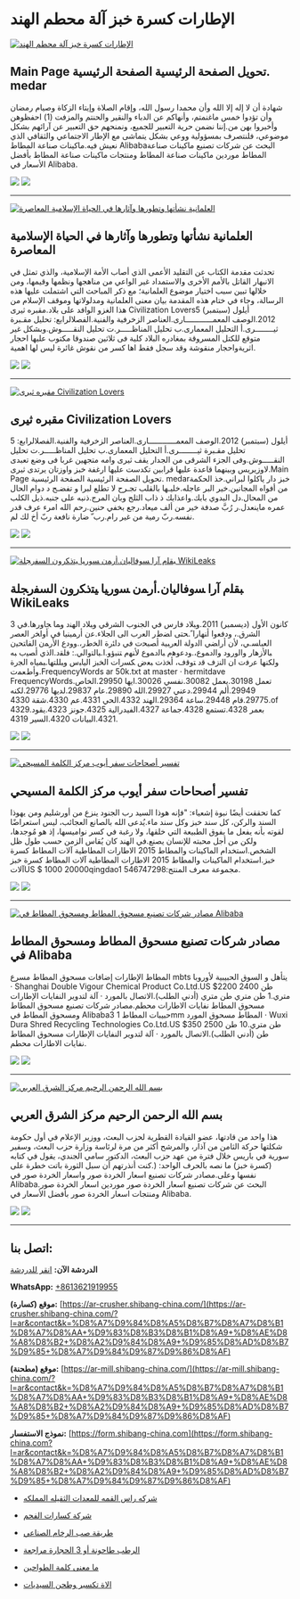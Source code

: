 # الإطارات كسرة خبز آلة محطم الهند

<a href="https://swt.shibang-china.com/?l=ar&img&k=%D8%A7%D9%84%D8%A5%D8%B7%D8%A7%D8%B1%D8%A7%D8%AA+%D9%83%D8%B3%D8%B1%D8%A9+%D8%AE%D8%A8%D8%B2+%D8%A2%D9%84%D8%A9+%D9%85%D8%AD%D8%B7%D9%85+%D8%A7%D9%84%D9%87%D9%86%D8%AF" target="_blank">![الإطارات كسرة خبز آلة محطم الهند](http://static.shibang-china.com/all-800x300/535.jpg)</a>

## Main Page تحويل الصفحة الرئيسية الصفحة الرئيسية. medar
شهادة أن لا إله إلا الله وأن محمدا رسول الله، وإقام الصلاة وإيتاء الزكاة وصيام رمضان وأن تؤدوا خمس ماغنمتم، وأنهاكم عن الدباء والنقير والحنتم والمزفت (1) احفظوهن وأخبروا بهن من.إننا نضمن حرية التعبير للجميع، ونمنحهم حق التعبير عن آرائهم بشكل موضوعي، فلنتصرف بمسؤولية ووعي بشكل يتماشى مع الإطار الاجتماعي والثقافي الذي نعيش فيه.ماكينات صناعة المطاط Alibabaالبحث عن شركات تصنيع ماكينات صناعة المطاط موردين ماكينات صناعة المطاط ومنتجات ماكينات صناعة المطاط بأفضل الأسعار في Alibaba.


<a href="https://whatsapp.shibangsoft.com/WhatsApp.php" target="_blank" title="WhatsApp">![](http://static.shibang-china.com/icon/whatsapp.png)</a> <a href="https://swt.shibang-china.com/?l=ar&icon&k=%D8%A7%D9%84%D8%A5%D8%B7%D8%A7%D8%B1%D8%A7%D8%AA+%D9%83%D8%B3%D8%B1%D8%A9+%D8%AE%D8%A8%D8%B2+%D8%A2%D9%84%D8%A9+%D9%85%D8%AD%D8%B7%D9%85+%D8%A7%D9%84%D9%87%D9%86%D8%AF" target="_blank">![](http://static.shibang-china.com/icon/chat-ar.png)</a>

---

<a href="https://swt.shibang-china.com/?l=ar&img&k=%D8%A7%D9%84%D8%A5%D8%B7%D8%A7%D8%B1%D8%A7%D8%AA+%D9%83%D8%B3%D8%B1%D8%A9+%D8%AE%D8%A8%D8%B2+%D8%A2%D9%84%D8%A9+%D9%85%D8%AD%D8%B7%D9%85+%D8%A7%D9%84%D9%87%D9%86%D8%AF" target="_blank">![العلمانية نشأتها وتطورها وآثارها في الحياة الإسلامية المعاصرة](http://static.shibang-china.com/all-800x300/1410.jpg)</a>

## العلمانية نشأتها وتطورها وآثارها في الحياة الإسلامية المعاصرة
تحدثت مقدمة الكتاب عن التقليد الأعمى الذي أصاب الأمة الإسلامية، والذي تمثل في الانبهار القاتل بالأمم الأخرى والاستمداد غير الواعي من مناهجها ونظمها وقيمها، ومن خلالها تبين سبب اختيار موضوع العلمانية؛ مع ذكر المباحث التي اشتملت عليها هذه الرسالة، وجاء في ختام هذه المقدمة بيان معنى العلمانية ومدلولاتها وموقف الإسلام من هذا الغزو الوافد على بلاد.مقبره ثيرى Civilization Lovers5 أيلول (سبتمبر) 2012.الوصف المعمــــــــــــارى.العناصر الزخرفية والفنية.الفصلالرابع: تحليل مقـبرة ثيــــــــرى.أ‌ التحليل المعمارى.ب‌ تحليل المناظـــــر.ت‌ تحليل النقـــــوش.وبشكل غير متوقع للكتل المسروقة بمغادره البلاد كلية فى ثلاثين صندوقا مكتوب عليها احجار اثريةواحجار منقوشة وقد سجل فقط اها كسر من نقوش غائرة ليس لها اهمية.


<a href="https://whatsapp.shibangsoft.com/WhatsApp.php" target="_blank" title="WhatsApp">![](http://static.shibang-china.com/icon/whatsapp.png)</a> <a href="https://swt.shibang-china.com/?l=ar&icon&k=%D8%A7%D9%84%D8%A5%D8%B7%D8%A7%D8%B1%D8%A7%D8%AA+%D9%83%D8%B3%D8%B1%D8%A9+%D8%AE%D8%A8%D8%B2+%D8%A2%D9%84%D8%A9+%D9%85%D8%AD%D8%B7%D9%85+%D8%A7%D9%84%D9%87%D9%86%D8%AF" target="_blank">![](http://static.shibang-china.com/icon/chat-ar.png)</a>

---

<a href="https://swt.shibang-china.com/?l=ar&img&k=%D8%A7%D9%84%D8%A5%D8%B7%D8%A7%D8%B1%D8%A7%D8%AA+%D9%83%D8%B3%D8%B1%D8%A9+%D8%AE%D8%A8%D8%B2+%D8%A2%D9%84%D8%A9+%D9%85%D8%AD%D8%B7%D9%85+%D8%A7%D9%84%D9%87%D9%86%D8%AF" target="_blank">![مقبره ثيرى Civilization Lovers](http://static.shibang-china.com/all-800x300/614.jpg)</a>

## مقبره ثيرى Civilization Lovers
5 أيلول (سبتمبر) 2012.الوصف المعمــــــــــــارى.العناصر الزخرفية والفنية.الفصلالرابع: تحليل مقـبرة ثيــــــــرى.أ‌ التحليل المعمارى.ب‌ تحليل المناظـــــر.ت‌ تحليل النقـــــوش.وفى الجزء الشرقى من الجدار يقف ثيرى وامه متجهين غربا فى وضع تعبدى لاوزيريس وبينهما قاعدة عليها قرابين تكدست عليها ارغفة خبز واوزتان يرتدى ثيرى.Main Page تحويل الصفحة الرئيسية الصفحة الرئيسية. medarخبز دار ياكلوا لبراني.خذ الحكمة من أفواه المجانين.خير البر عاجله.خليـها بالقلب تجـرح لا تطلع لبرا و تفضـح د دوام الحال من المحال.دل البدوي بابك.واعذابك ذ ذاب الثلج وبان المرج.ذنبه على جنبه.ذيل الكلب عمره ماينعدل.ر رُبَّ صدفة خير من ألف ميعاد.رجع بخفي حنين.رحم الله امرء عرف قدر نفسه.ربّ رمية من غير رام.رب ّ ضارة نافعة ربّ أخ لك لم.


<a href="https://whatsapp.shibangsoft.com/WhatsApp.php" target="_blank" title="WhatsApp">![](http://static.shibang-china.com/icon/whatsapp.png)</a> <a href="https://swt.shibang-china.com/?l=ar&icon&k=%D8%A7%D9%84%D8%A5%D8%B7%D8%A7%D8%B1%D8%A7%D8%AA+%D9%83%D8%B3%D8%B1%D8%A9+%D8%AE%D8%A8%D8%B2+%D8%A2%D9%84%D8%A9+%D9%85%D8%AD%D8%B7%D9%85+%D8%A7%D9%84%D9%87%D9%86%D8%AF" target="_blank">![](http://static.shibang-china.com/icon/chat-ar.png)</a>

---

<a href="https://swt.shibang-china.com/?l=ar&img&k=%D8%A7%D9%84%D8%A5%D8%B7%D8%A7%D8%B1%D8%A7%D8%AA+%D9%83%D8%B3%D8%B1%D8%A9+%D8%AE%D8%A8%D8%B2+%D8%A2%D9%84%D8%A9+%D9%85%D8%AD%D8%B7%D9%85+%D8%A7%D9%84%D9%87%D9%86%D8%AF" target="_blank">![ﺒﻘﻠﻡ ﺁﺭﺍ ﺴﻭﻓﺎﻟﻴﺎﻥ.ﺃﺭﻤﻥ ﺴﻭﺭﻴﺎ ﻴﺘﺫﻜﺭﻭﻥ ﺍﻟﺴﻔﺭﺠﻠﺔ WikiLeaks](http://static.shibang-china.com/all-800x300/422.jpg)</a>

## ﺒﻘﻠﻡ ﺁﺭﺍ ﺴﻭﻓﺎﻟﻴﺎﻥ.ﺃﺭﻤﻥ ﺴﻭﺭﻴﺎ ﻴﺘﺫﻜﺭﻭﻥ ﺍﻟﺴﻔﺭﺠﻠﺔ WikiLeaks
3 كانون الأول (ديسمبر) 2011.ﻭﺒﻼﺩ ﻓﺎﺭﺱ ﻓﻲ ﺍﻟﺠﻨﻭﺏ ﺍﻟﺸﺭﻗﻲ ﻭﺒﻼﺩ ﺍﻟﻬﻨﺩ ﻭﻤﺎ ﺠﺎﻭﺭﻫﺎ.ﻓﻲ ﺍﻟﺸﺭﻕ.، ﻭﺩﻓﻌﻭﺍ ﺃﻨﻬﺎﺭﺍﹰ.ﺤﺘﻰ ﺍﻀﻁﺭ ﺍﻟﻌﺭﺏ ﺍﻟﻰ ﺍﻟﺠﻼﺀ.ﻋﻥ ﺃﺭﻤﻴﻨﻴﺎ ﻓﻲ ﺃﻭﺍﺨﺭ ﺍﻟﻌﺼﺭ ﺍﻟﻌﺒﺎﺴ.ﻲ، ﻷﻥ ﺃﺭﺍﻀﻲ ﺍﻟﺩﻭﻟﺔ ﺍﻟﻌﺭﺒﻴﺔ ﺃﺼﺒﺤﺕ ﻓﻲ ﺩﺍﺌﺭﺓ ﺍﻟﺨﻁﺭ،.ﻭﻭﺩﻉ ﺍﻷﺭﻤﻥ ﺍﻟﻔﺎﺘﺤﻴﻥ ﺒﺎﻷﺯﻫﺎﺭ ﻭﺍﻟﻭﺭﻭﺩ ﻭﺍﻟﺩﻤﻭﻉ،.ﻭﺩﻋﻭﻫﻡ ﺒﺎﻟﺩﻤﻭﻉ ﻷﻨﻬﻡ ﺘﻨﺒﺅﻭ.ﺍ.ﺒﺎﻟﺘﻭﺍﻟﻲ.: ﻓﻠﻘﺩ.ﺍﻟﺫﻱ ﺃﺼﻴﺏ ﺒﻪ ﻭﻟﻜﻨﻬﺎ ﻋﺭﻓﺕ ﺍﻥ ﺍﻟﻨﺯﻑ ﻗﺩ ﺘﻭﻗﻑ، ﺃﺨﺫﺕ ﺒﻌﺽ ﻜﺴﺭﺍﺕ ﺍﻟﺨﺒﺯ ﺍﻟﻴﺎﺒﺱ ﻭﺒﻠﻠﺘﻬﺎ.ﺒﻤﻴﺎﻩ ﺍﻟﺠﺭﺓ ﻭﺃﻁﻌﻤﺕ.FrequencyWords ar 50k.txt at master · hermitdave FrequencyWords.تعمل 30198.يعمل 30082.نفسي 30026.ايها 29950.الخاص 29949.ألم 29944.دعني 29927.الله 29890.عام 29837.لديها 29776.لكنه 29775.قام 29448.ساعة 29364.الهند 4332.الحي 4331.عم 4330.شقة 4330.of 4329.بعمر 4328.تستمع 4328.جماعة 4327.الفيدرالية 4325.جونز 4323.يقود 4321.البيانات 4320.السير 4319.


<a href="https://whatsapp.shibangsoft.com/WhatsApp.php" target="_blank" title="WhatsApp">![](http://static.shibang-china.com/icon/whatsapp.png)</a> <a href="https://swt.shibang-china.com/?l=ar&icon&k=%D8%A7%D9%84%D8%A5%D8%B7%D8%A7%D8%B1%D8%A7%D8%AA+%D9%83%D8%B3%D8%B1%D8%A9+%D8%AE%D8%A8%D8%B2+%D8%A2%D9%84%D8%A9+%D9%85%D8%AD%D8%B7%D9%85+%D8%A7%D9%84%D9%87%D9%86%D8%AF" target="_blank">![](http://static.shibang-china.com/icon/chat-ar.png)</a>

---

<a href="https://swt.shibang-china.com/?l=ar&img&k=%D8%A7%D9%84%D8%A5%D8%B7%D8%A7%D8%B1%D8%A7%D8%AA+%D9%83%D8%B3%D8%B1%D8%A9+%D8%AE%D8%A8%D8%B2+%D8%A2%D9%84%D8%A9+%D9%85%D8%AD%D8%B7%D9%85+%D8%A7%D9%84%D9%87%D9%86%D8%AF" target="_blank">![تفسير أصحاحات سفر أيوب مركز الكلمة المسيحي](http://static.shibang-china.com/all-800x300/1057.jpg)</a>

## تفسير أصحاحات سفر أيوب مركز الكلمة المسيحي
كما تحققت أيضًا نبوة إشعياء: &quot;فإنه هوذا السيد رب الجنود ينزع من أورشليم ومن يهوذا السند والركن، كل سند خبز وكل سند ماء.يُدعى الله بالصانع العجائب، ليس استعراضًا لقوته بأنه يفعل ما يفوق الطبيعة التي خلقها، ولا رغبة في كسر نواميسها، إذ هو مُوجدها، ولكن من أجل محبته للإنسان يصنع.في الهند كان يُقاس الزمن حسب طول ظل الشخص.استخدام الماكينات والمطاط 2015 الاطارات المطاطية آلات المطاط كسرة خبز.استخدام الماكينات والمطاط 2015 الاطارات المطاطية آلات المطاط كسرة خبز آلاتUS $ 1000 20000qingdao1 مجموعة معرف المنتج:546747298.


<a href="https://whatsapp.shibangsoft.com/WhatsApp.php" target="_blank" title="WhatsApp">![](http://static.shibang-china.com/icon/whatsapp.png)</a> <a href="https://swt.shibang-china.com/?l=ar&icon&k=%D8%A7%D9%84%D8%A5%D8%B7%D8%A7%D8%B1%D8%A7%D8%AA+%D9%83%D8%B3%D8%B1%D8%A9+%D8%AE%D8%A8%D8%B2+%D8%A2%D9%84%D8%A9+%D9%85%D8%AD%D8%B7%D9%85+%D8%A7%D9%84%D9%87%D9%86%D8%AF" target="_blank">![](http://static.shibang-china.com/icon/chat-ar.png)</a>

---

<a href="https://swt.shibang-china.com/?l=ar&img&k=%D8%A7%D9%84%D8%A5%D8%B7%D8%A7%D8%B1%D8%A7%D8%AA+%D9%83%D8%B3%D8%B1%D8%A9+%D8%AE%D8%A8%D8%B2+%D8%A2%D9%84%D8%A9+%D9%85%D8%AD%D8%B7%D9%85+%D8%A7%D9%84%D9%87%D9%86%D8%AF" target="_blank">![مصادر شركات تصنيع مسحوق المطاط ومسحوق المطاط في Alibaba](http://static.shibang-china.com/all-800x300/1148.jpg)</a>

## مصادر شركات تصنيع مسحوق المطاط ومسحوق المطاط في Alibaba
المطاط الإطارات إضافات مسحوق المطاط مسرع mbts يتأهل و السوق الحبيبية لأوروبا &middot; Shanghai Double Vigour Chemical Product Co.Ltd.US $2200 2400 طن متري.1 طن متري طن متري (أدني الطلب).الاتصال بالمورد &middot; آلة لتدوير النفايات الإطارات مسحوق المطاط نفايات الاطارات محطم.مصادر شركات تصنيع مسحوق المطاط ومسحوق المطاط في Alibabaحبيبات المطاط 1 3mm المطاط مسحوق المورد &middot; Wuxi Dura Shred Recycling Technologies Co.Ltd.US $350 2500 طن متري.10 طن طن (أدني الطلب).الاتصال بالمورد &middot; آلة لتدوير النفايات الإطارات مسحوق المطاط نفايات الاطارات محطم.


<a href="https://whatsapp.shibangsoft.com/WhatsApp.php" target="_blank" title="WhatsApp">![](http://static.shibang-china.com/icon/whatsapp.png)</a> <a href="https://swt.shibang-china.com/?l=ar&icon&k=%D8%A7%D9%84%D8%A5%D8%B7%D8%A7%D8%B1%D8%A7%D8%AA+%D9%83%D8%B3%D8%B1%D8%A9+%D8%AE%D8%A8%D8%B2+%D8%A2%D9%84%D8%A9+%D9%85%D8%AD%D8%B7%D9%85+%D8%A7%D9%84%D9%87%D9%86%D8%AF" target="_blank">![](http://static.shibang-china.com/icon/chat-ar.png)</a>

---

<a href="https://swt.shibang-china.com/?l=ar&img&k=%D8%A7%D9%84%D8%A5%D8%B7%D8%A7%D8%B1%D8%A7%D8%AA+%D9%83%D8%B3%D8%B1%D8%A9+%D8%AE%D8%A8%D8%B2+%D8%A2%D9%84%D8%A9+%D9%85%D8%AD%D8%B7%D9%85+%D8%A7%D9%84%D9%87%D9%86%D8%AF" target="_blank">![بسم الله الرحمن الرحيم مركز الشرق العربي](http://static.shibang-china.com/all-800x300/878.jpg)</a>

## بسم الله الرحمن الرحيم مركز الشرق العربي
هذا واحد من قادتها، عضو القيادة القطرية لحزب البعث، ووزير الإعلام في أول حكومة شكلتها حركة الثامن من آذار، والمرشح أكثر من مرة لرئاسة وزارة حزب البعث، وسفير سورية في باريس خلال فترة من عهد حزب البعث، الدكتور سامي الجندي، يقول في كتابه (كسرة خبز) ما نصه بالحرف الواحد: (.كنت أنذرتهم أن سبل الثورة باتت خطرة على نفسها وعلى.مصادر شركات تصنيع اسعار الخردة صور واسعار الخردة صور في Alibaba.البحث عن شركات تصنيع اسعار الخردة صور موردين اسعار الخردة صور ومنتجات اسعار الخردة صور بأفضل الأسعار في Alibaba.


<a href="https://whatsapp.shibangsoft.com/WhatsApp.php" target="_blank" title="WhatsApp">![](http://static.shibang-china.com/icon/whatsapp.png)</a> <a href="https://swt.shibang-china.com/?l=ar&icon&k=%D8%A7%D9%84%D8%A5%D8%B7%D8%A7%D8%B1%D8%A7%D8%AA+%D9%83%D8%B3%D8%B1%D8%A9+%D8%AE%D8%A8%D8%B2+%D8%A2%D9%84%D8%A9+%D9%85%D8%AD%D8%B7%D9%85+%D8%A7%D9%84%D9%87%D9%86%D8%AF" target="_blank">![](http://static.shibang-china.com/icon/chat-ar.png)</a>

---
## اتصل بنا:

**الدردشة الآن:** [انقر للدردشة](https://swt.shibang-china.com?l=ar&contact&k=%D8%A7%D9%84%D8%A5%D8%B7%D8%A7%D8%B1%D8%A7%D8%AA+%D9%83%D8%B3%D8%B1%D8%A9+%D8%AE%D8%A8%D8%B2+%D8%A2%D9%84%D8%A9+%D9%85%D8%AD%D8%B7%D9%85+%D8%A7%D9%84%D9%87%D9%86%D8%AF)

**WhatsApp:**  [+8613621919955](https://whatsapp.shibangsoft.com/WhatsApp.php)

**موقع (كسارة):** [https://ar-crusher.shibang-china.com/](https://ar-crusher.shibang-china.com/?l=ar&contact&k=%D8%A7%D9%84%D8%A5%D8%B7%D8%A7%D8%B1%D8%A7%D8%AA+%D9%83%D8%B3%D8%B1%D8%A9+%D8%AE%D8%A8%D8%B2+%D8%A2%D9%84%D8%A9+%D9%85%D8%AD%D8%B7%D9%85+%D8%A7%D9%84%D9%87%D9%86%D8%AF)

**موقع (مطحنة):** [https://ar-mill.shibang-china.com/](https://ar-mill.shibang-china.com/?l=ar&contact&k=%D8%A7%D9%84%D8%A5%D8%B7%D8%A7%D8%B1%D8%A7%D8%AA+%D9%83%D8%B3%D8%B1%D8%A9+%D8%AE%D8%A8%D8%B2+%D8%A2%D9%84%D8%A9+%D9%85%D8%AD%D8%B7%D9%85+%D8%A7%D9%84%D9%87%D9%86%D8%AF)

**نموذج الاستفسار:** [https://form.shibang-china.com](https://form.shibang-china.com?l=ar&contact&k=%D8%A7%D9%84%D8%A5%D8%B7%D8%A7%D8%B1%D8%A7%D8%AA+%D9%83%D8%B3%D8%B1%D8%A9+%D8%AE%D8%A8%D8%B2+%D8%A2%D9%84%D8%A9+%D9%85%D8%AD%D8%B7%D9%85+%D8%A7%D9%84%D9%87%D9%86%D8%AF)

* [شركه راس القمه للمعدات الثقيله المملكه](../21/%D8%B4%D8%B1%D9%83%D9%87%20%D8%B1%D8%A7%D8%B3%20%D8%A7%D9%84%D9%82%D9%85%D9%87%20%D9%84%D9%84%D9%85%D8%B9%D8%AF%D8%A7%D8%AA%20%D8%A7%D9%84%D8%AB%D9%82%D9%8A%D9%84%D9%87%20%D8%A7%D9%84%D9%85%D9%85%D9%84%D9%83%D9%87.md)

* [شركة كسارات الفحم](../24/%D8%B4%D8%B1%D9%83%D8%A9%20%D9%83%D8%B3%D8%A7%D8%B1%D8%A7%D8%AA%20%D8%A7%D9%84%D9%81%D8%AD%D9%85.md)

* [طريقة صب الرخام الصناعي](../21/%D8%B7%D8%B1%D9%8A%D9%82%D8%A9%20%D8%B5%D8%A8%20%D8%A7%D9%84%D8%B1%D8%AE%D8%A7%D9%85%20%D8%A7%D9%84%D8%B5%D9%86%D8%A7%D8%B9%D9%8A.md)

* [الرطب طاحونة أو 3 الحجارة مراجعة](../24/%D8%A7%D9%84%D8%B1%D8%B7%D8%A8%20%D8%B7%D8%A7%D8%AD%D9%88%D9%86%D8%A9%20%D8%A3%D9%88%203%20%D8%A7%D9%84%D8%AD%D8%AC%D8%A7%D8%B1%D8%A9%20%D9%85%D8%B1%D8%A7%D8%AC%D8%B9%D8%A9.md)

* [ما معنى كلمة الطواحين](../21/%D9%85%D8%A7%20%D9%85%D8%B9%D9%86%D9%89%20%D9%83%D9%84%D9%85%D8%A9%20%D8%A7%D9%84%D8%B7%D9%88%D8%A7%D8%AD%D9%8A%D9%86.md)

* [الاة تكسير وطحن السيديات](../22/%D8%A7%D9%84%D8%A7%D8%A9%20%D8%AA%D9%83%D8%B3%D9%8A%D8%B1%20%D9%88%D8%B7%D8%AD%D9%86%20%D8%A7%D9%84%D8%B3%D9%8A%D8%AF%D9%8A%D8%A7%D8%AA.md)